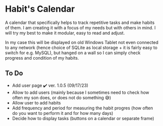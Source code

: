 # Habit's Calendar
A calendar that specifically helps to track repetitive tasks and make habits of them.
I am creating it with a focus of my needs but with others in mind. I will try my best to make it modular, easy to read and adjust.

In my case this will be displayed on old Windows Tablet not even connected to any network (hence choice of SQLite as local storage + it is fairly easy to switch for e.g. MySQL), but hanged on a wall so I can simply check progress and condition of my habits.

## To Do
- Add user page ✔️ ver. 1.0.5 (09/17/23)
- Allow to add users (mainly because I sometimes need to check how often my son does, or does not do something 😅)
- Allow user to add habits
- Add frequency and period for measuring the habit progres (how often do you want to perform it and for how many days)
- Decide how to display tasks (buttons on a calendar or separate frame)
